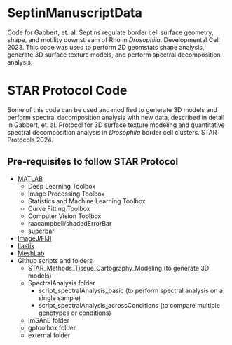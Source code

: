 # SeptinManuscriptData
Code for Gabbert, et. al. Septins regulate border cell surface geometry, shape, and motility downstream of Rho in _Drosophila_. 
Developmental Cell 2023.
This code was used to perform 2D geomstats shape analysis, generate 3D surface texture models, and perform spectral decomposition analysis.

# STAR Protocol Code
Some of this code can be used and modified to generate 3D models and perform spectral decomposition analysis with new data, described in detail in Gabbert, et. al. 
Protocol for 3D surface texture modeling and quantitative spectral decomposition analysis in _Drosophila_ border cell clusters. STAR Protocols 2024.

## Pre-requisites to follow STAR Protocol
- [MATLAB](https://www.mathworks.com/)
  - Deep Learning Toolbox
  - Image Processing Toolbox
  - Statistics and Machine Learning Toolbox
  - Curve Fitting Toolbox
  - Computer Vision Toolbox
  - raacampbell/shadedErrorBar
  - superbar
- [ImageJ/FIJI](https://fiji.sc/) 
- [Ilastik](https://www.ilastik.org/)
- [MeshLab](https://www.meshlab.net/)
- Github scripts and folders
  - STAR_Methods_Tissue_Cartography_Modeling (to generate 3D models)
  - SpectralAnalysis folder
      - script_spectralAnalysis_basic (to perform spectral analysis on a single sample)
      - script_spectralAnalysis_acrossConditions (to compare multiple genotypes or conditions)
  - ImSAnE folder
  - gptoolbox folder
  - external folder

